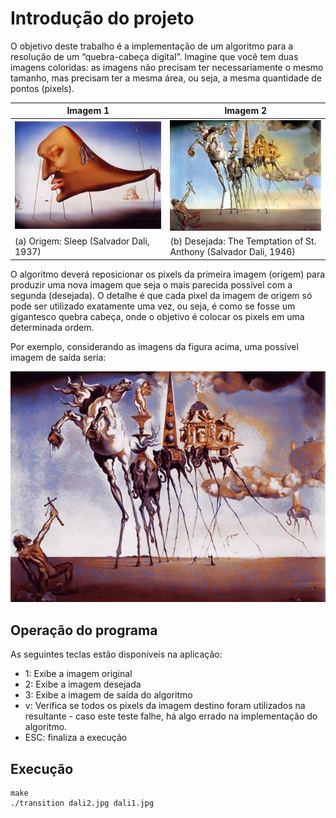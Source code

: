 # Introdução do projeto

O objetivo deste trabalho é a implementação de um algoritmo para a resolução de um “quebra-cabeça digital”. Imagine que você tem duas imagens coloridas: as imagens não precisam ter necessariamente o mesmo tamanho, mas precisam ter a mesma área, ou seja, a mesma quantidade de pontos (pixels).

Imagem 1 | Imagem 2
----------------------- | ---------------------
![imagem1](./dali2.jpg)  | ![imagem2](./dali1.jpg)
(a) Origem: Sleep (Salvador Dali, 1937) |   (b) Desejada: The Temptation of St. Anthony (Salvador Dali, 1946) 

O algoritmo deverá reposicionar os pixels da primeira imagem (origem) para produzir uma nova imagem que seja o mais parecida possível com a segunda (desejada). O detalhe é que cada pixel da imagem de origem só pode ser utilizado exatamente uma vez, ou seja, é como se fosse um gigantesco quebra cabeça, onde o objetivo é colocar os pixels em uma determinada ordem.

Por exemplo, considerando as imagens da figura acima, uma possível imagem de saída seria:

![imagem2](./dali2-dali1.jpg)


## Operação do programa

As seguintes teclas estão disponíveis na aplicação:

- 1: Exibe a imagem original
- 2: Exibe a imagem desejada
- 3: Exibe a imagem de saída do algoritmo
- v: Verifica se todos os pixels da imagem destino foram utilizados na resultante - caso este teste falhe, há algo errado na implementação do algoritmo.
- ESC: finaliza a execução

## Execução

```shell
make
./transition dali2.jpg dali1.jpg 
```